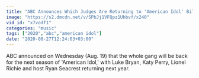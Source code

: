```yaml
---
title: "ABC Announces Which Judges Are Returning to 'American Idol' Billboard News"
image: "https://s2.dmcdn.net/v/SPbJj1VFQpz1Uhbvf/x240"
vid_id: "x7vodf1"
categories: "music"
tags: ["2020","abc","american idol"]
date: "2020-08-27T12:24:03+03:00"
---
```

ABC announced on Wednesday (Aug. 19) that the whole gang will be back for the next season of 'American Idol,' with Luke Bryan, Katy Perry, Lionel Richie and host Ryan Seacrest returning next year.
